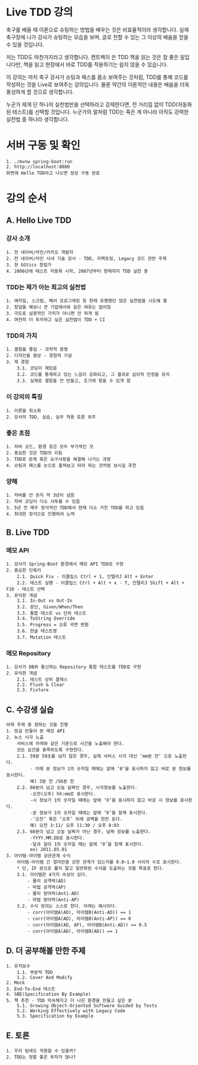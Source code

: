 Live TDD 강의
======================

축구를 배울 때 이론으로 슈팅하는 방법을 배우는 것은 비효율적이라 생각합니다.
실제 축구장에 나가 강사가 슈팅하는 모습을 보며,
글로 전할 수 있는 그 이상의 배움을 얻을 수 있을 것입니다.

저는 TDD도 마찬가지라고 생각합니다.
켄트벡이 쓴 TDD 책을 읽는 것은 참 좋은 일입니다만,
책을 읽고 현장에서 바로 TDD를 적용하기는 쉽지 않을 수 있습니다.

이 강의는 마치 축구 강사가 슈팅과 패스를 몸소 보여주는 것처럼,
TDD를 통해 코드를 작성하는 것을 Live로 보여주는 강의입니다. 
물론 약간의 이론적인 내용은 배움을 더욱 풍성하게 할 것으로 생각합니다.

누군가 제게 단 하나의 실천법만을 선택하라고 강제한다면,
전 거리낌 없이 TDD(자동화된 테스트)를 선택할 것입니다.
누군가의 말처럼 TDD는 죽은 게 아니라 아직도 강력한 실천법 중 하나라 생각합니다.

서버 구동 및 확인
======================
    1. ./mvnw spring-boot:run
    2. http://localhost:8080
    화면에 Hello TDD라고 나오면 정상 구동 완료 

강의 순서
======================
## A. Hello Live TDD
### 강사 소개
    1. 전 네이버/라인/카카오 개발자
    2. 전 네이버/라인 사내 기술 강사 - TDD, 리팩토링, Legacy 코드 관련 주제
    3. 현 GGtics 창업가
    4. 2006년에 테스트 자동화 시작, 2007년부터 현재까지 TDD 실천 중
### TDD는 제가 아는 최고의 실천법
    1. 애자일, 스크럼, 페어 프로그래밍 등 한때 유행했던 많은 실천법을 시도해 봄
    2. 창업을 해보니 큰 기업에서와 같은 여유는 없어짐
    3. 극도로 실용적인 가치가 아니면 안 하게 됨
    4. 여전히 더 투자하고 싶은 실천법이 TDD + CI
### TDD의 가치
    1. 결함을 줄임 - 과학적 증명
    2. 디자인을 향상 - 경험적 가설
    3. 제 경험
        3.1. 코딩이 재밌음
        3.2. 코드를 통제하고 있는 느낌이 강화되고, 그 결과로 심리적 안정을 유지
        3.3. 실제로 결함을 안 만들고, 조기에 찾을 수 있게 함
### 이 강의의 특징
    1. 이론을 최소화
    2. 강사의 TDD, 실습, 실무 적용 토론 위주
### 좋은 초점
    1. 자바 코드, 환경 등은 모두 부가적인 것
    2. 중요한 것은 TDD의 리듬
    3. TDD로 문제 혹은 요구사항을 해결해 나가는 과정
    4. 슈팅과 패스를 눈으로 훔쳐보고 따라 하는 것처럼 보시길 추천
### 양해
    1. 자바를 안 쓴지 약 3년이 넘음
    2. 자바 코딩이 다소 서투를 수 있음
    3. 5년 전 매우 정석적인 TDD에서 현재 다소 거친 TDD를 하고 있음
    4. 최대한 정석으로 진행하려 노력
   
## B. Live TDD
### 메모 API
    1. 강사가 Spring-Boot 환경에서 메모 API TDD로 구현
    2. 중요한 단축키
        2.1. Quick Fix - 이클립스 Ctrl + 1, 인텔리J Alt + Enter
        2.2. 테스트 실행 - 이클립스 Ctrl + Alt + x - T, 인텔리J Shift + Alt + F10 - 테스트 선택
    3. 유익한 개념
        3.1. In-Out vs Out-In
        3.2. 문단, Given/When/Then
        3.3. 통합 테스트 vs 단위 테스트
        3.4. ToString Override
        3.5. Progress = 오류 국면 변환
        3.6. 한글 테스트명
        3.7. Mutation 테스트
### 메모 Repository
    1. 강사가 DB와 통신하는 Repository 통합 테스트를 TDD로 구현
    2. 유익한 개념
        2.1. 테스트 상위 클래스
        2.2. Flush & Clear
        2.3. Fixture
## C. 수강생 실습
    아래 주제 중 원하는 것을 진행
    1. 방금 만들어 본 메모 API
    2. 뉴스 시각 노출
        서비스에 아래와 같은 기준으로 시간을 노출해야 한다.
        모든 요건을 충족하도록 구현한다.
        2.1. 59분 59초를 넘지 않은 경우, 실제 서비스 시각 대신 ‘mm분 전’ 으로 노출한다.
             - 이때 분 정보가 1의 숫자일 때에는 앞에 ‘0’을 표시하지 않고 바로 분 정보를 표시한다.
             예) 3분 전 /56분 전
        2.2. 60분이 넘고 오늘 날짜인 경우, 시각정보를 노출한다.
             -오전(오후) hh:mm로 표시한다.
             -시 정보가 1의 숫자일 때에는 앞에 ‘0’을 표시하지 않고 바로 시 정보를 표시한다.
             -분 정보가 1의 숫자일 때에는 앞에 ‘0’을 함께 표시한다.
             -‘오전’ 혹은 ‘오후’ 뒤에 공백을 한칸 둔다.
             예) 오전 3:11/ 오후 11:30 / 오후 8:03
        2.3. 60분이 넘고 오늘 날짜가 아닌 경우, 날짜 정보를 노출한다.
             -YYYY.MM.DD로 표시한다.
             -달과 일이 1의 숫자일 때는 앞에 ‘0’을 함께 표시한다.
             ex) 2011.05.01
    3. 아이템-아이템 상관관계 수식
        아이템-아이템 간 얼마만큼 강한 관계가 있는지를 0.0~1.0 사이의 수로 표시한다.
        * 단, IF 문으로 풀지 말고 일반화된 수식을 도출하는 것을 목표로 한다.
        3.1. 아이템은 4가지 속성이 있다.
            - 물리 공격력(AD)
            - 마법 공격력(AP)
            - 물리 방어력(Anti-AD)
            - 마법 방어력(Anti-AP)
        3.2. 수식 정의는 스스로 한다. 아래는 예시이다.
            - corr(아이템A(AD), 아이템B(Anti-AD)) == 1
            - corr(아이템A(AD), 아이템B(Anti-AP)) == 0
            - corr(아이템A(AD, AP), 아이템B(Anti-AD)) == 0.5
            - corr(아이템A(AD), 아이템B(AD)) == 1
        
## D. 더 공부해볼 만한 주제
    1. 유지보수
        1.1. 부분적 TDD
        1.2. Cover And Modify
    2. Mock
    3. End-To-End 테스트
    4. SBE(Specification By Example)
    5. 책 추천 - TDD 익숙해지고 더 나은 환경을 만들고 싶은 분
        5.1. Growing Object-Oriented Software Guided by Tests
        5.2. Working Effectively with Legacy Code
        5.3. Specification by Example
    
## E. 토론
    1. 우리 팀에도 적용할 수 있을까?
    2. TDD는 정말 좋은 투자가 많나?    